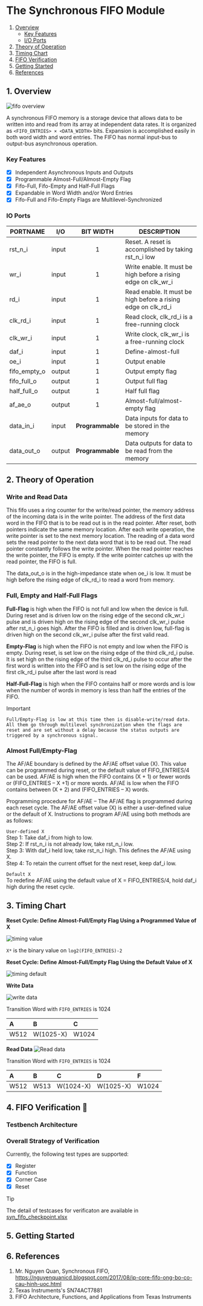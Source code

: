 # The Synchronous FIFO Module
1. [Overview](#1-Overview)
   * [Key Features](#Key-Features)
   * [I/O Ports](#IO-Ports)
2. [Theory of Operation](#2-Theory-of-Operation)
3. [Timing Chart](#3-Timing-Chart)
4. [FIFO Verification](#4-FIFO-Verification)
5. [Getting Started](#5-Getting-Started)
6. [References](#6-References)

## 1. Overview
![fifo overview](https://github.com/DatNguyen97-VN/SNC_core/blob/main/fifo/doc/figures/syn_fifo.png)

A synchronous FIFO memory is a storage device that allows data to be written into and read from its array at independent data rates. It is organized as `<FIFO_ENTRIES> × <DATA_WIDTH>` bits. Expansion is accomplished easily in both word width and word entries.
The FIFO has normal input-bus to output-bus asynchronous operation. 
### Key Features

- [X] Independent Asynchronous Inputs and Outputs
- [X] Programmable Almost-Full/Almost-Empty Flag
- [X] Fifo-Full, Fifo-Empty and Half-Full Flags
- [X] Expandable in Word Width and/or Word Entries
- [X] Fifo-Full and Fifo-Empty Flags are Multilevel-Synchronized

### IO Ports

| PORTNAME     | I/O    |   BIT WIDTH   | DESCRIPTION |
|--------------|--------|:-------------:|-------------|
| rst_n_i      | input  |       1       | Reset. A reset is accomplished by taking rst_n_i low |
| wr_i         | input  |       1       | Write enable. It must be high before a rising edge on clk_wr_i |
| rd_i         | input  |       1       | Read enable. It must be high before a rising edge on clk_rd_i |
| clk_rd_i     | input  |       1       | Read clock, clk_rd_i is a free-running clock |
| clk_wr_i     | input  |       1       | Write clock, clk_wr_i is a free-running clock |
| daf_i        | input  |       1       | Define-almost-full |
| oe_i         | input  |       1       | Output enable |
| fifo_empty_o | output |       1       | Output empty flag |
| fifo_full_o  | output |       1       | Output full flag |
| half_full_o  | output |       1       | Half full flag |
| af_ae_o      | output |       1       | Almost-full/almost-empty flag |
| data_in_i    | input  | **Programmable**  | Data inputs for data to be stored in the memory |
| data_out_o   | output | **Programmable**  | Data outputs for data to be read from the memory |

## 2. Theory of Operation

### Write and Read Data
This fifo uses a ring counter for the write/read pointer, the memory address of the incoming data is in the write pointer. The address of the first data word in the FIFO that is to be read out is in the read pointer. After reset, both pointers indicate the same memory location. After each write operation, the write pointer is set to the next memory location. The reading of a data word sets the read pointer to the next data word that is to be read out. The read pointer constantly follows the write pointer. When the read pointer reaches the write pointer, the FIFO is empty. If the write pointer catches up with the read pointer, the FIFO is full.

The data_out_o is in the high-impedance state when oe_i is low. It must be high before the rising edge of clk_rd_i to read a word from memory.

### Full, Empty and Half-Full Flags
**Full-Flag** is high when the FIFO is not full and low when the device is full. During reset and is driven low on the rising edge of the second clk_wr_i pulse and is driven high on the rising edge of the second clk_wr_i pulse after rst_n_i goes high. After the FIFO is filled and is driven low, full-flag is driven high on the second clk_wr_i pulse after the first valid read.

**Empty-Flag** is high when the FIFO is not empty and low when the FIFO is empty. During reset, is set low on the rising edge of the third clk_rd_i pulse. It is set high on the rising edge of the third clk_rd_i pulse to occur after the first word is written into the FIFO and is set low on the rising edge of the first clk_rd_i pulse after the last word is read

**Half-Full-Flag** is high when the FIFO contains half or more words and is low when the number of words in memory is less than half the entries of the FIFO.

> [!IMPORTANT]  
> `Full/Empty-Flag is low at this time then is disable-write/read data. All them go through multilevel synchronization when the flags are reset
and are set without a delay because the status outputs are triggered by a synchronous signal.`

### Almost Full/Empty-Flag  
The AF/AE boundary is defined by the AF/AE offset value (X). This
value can be programmed during reset, or the default value of FIFO_ENTRIES/4 can be used. AF/AE is high when
the FIFO contains (X + 1) or fewer words or (FIFO_ENTRIES – X +1) or more words. AF/AE is low when the FIFO
contains between (X + 2) and (FIFO_ENTRIES – X) words.  

Programming procedure for AF/AE – The AF/AE flag is programmed during each reset cycle. The
AF/AE offset value (X) is either a user-defined value or the default of X. Instructions to program
AF/AE using both methods are as follows:  

`User-defined X`  
Step 1: Take daf_i from high to low.  
Step 2: If rst_n_i is not already low, take rst_n_i low.  
Step 3: With daf_i held low, take rst_n_i high. This defines the AF/AE using X.  
Step 4: To retain the current offset for the next reset, keep daf_i low.  

`Default X`  
To redefine AF/AE using the default value of X = FIFO_ENTRIES/4, hold daf_i high during the reset cycle.  
## 3. Timing Chart  
**Reset Cycle: Define Almost-Full/Empty Flag Using a Programmed Value of X**  

![timing value](https://github.com/DatNguyen97-VN/SNC_core/blob/main/fifo/doc/figures/timing_value.png)

 `X*` is the binary value on `log2(FIFO_ENTRIES)-2`

 **Reset Cycle: Define Almost-Full/Empty Flag Using the Default Value of X**

 ![timing default](https://github.com/DatNguyen97-VN/SNC_core/blob/main/fifo/doc/figures/timing_default.png)
 
**Write Data**

![write data](https://github.com/DatNguyen97-VN/SNC_core/blob/main/fifo/doc/figures/timing_write.png)


Transition Word with `FIFO_ENTRIES` is 1024

| A    |  B   |  C  |
| :--- | :--- | :---|
| W512 | W(1025-X) |  W1024 | 


**Read Data**
![Read data](https://github.com/DatNguyen97-VN/SNC_core/blob/main/fifo/doc/figures/timing_read.png)

Transition Word with `FIFO_ENTRIES` is 1024

| A    |   B  |   C  |  D   |  F   |
| :--- | :--- | :--- | :--- | :--- |
| W512 | W513 |  W(1024-X) | W(1025-X) | W1024 |
## 4. FIFO Verification  :mag_right:
### Testbench Architecture   
### Overall Strategy of Verification  
Currently, the following test types are supported:  
- [X] Register  
- [X] Function  
- [X] Corner Case  
- [X] Reset  

> [!TIP]
> The detail of testcases for verificaton are available in [syn_fifo_checkpoint.xlsx](figures/syn_fifo_checkpoint.xlsx)  

## 5. Getting Started  
## 6. References  

1. Mr. Nguyen Quan, Synchronous FIFO, https://nguyenquanicd.blogspot.com/2017/08/ip-core-fifo-ong-bo-co-cau-hinh-uoc.html  
2. Texas Instruments's SN74ACT7881  
3. FIFO Architecture, Functions, and Applications from Texas Instruments  